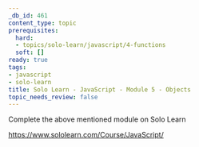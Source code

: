 ```yaml
---
_db_id: 461
content_type: topic
prerequisites:
  hard:
  - topics/solo-learn/javascript/4-functions
  soft: []
ready: true
tags:
- javascript
- solo-learn
title: Solo Learn - JavaScript - Module 5 - Objects
topic_needs_review: false
---
```


Complete the above mentioned module on Solo Learn

https://www.sololearn.com/Course/JavaScript/